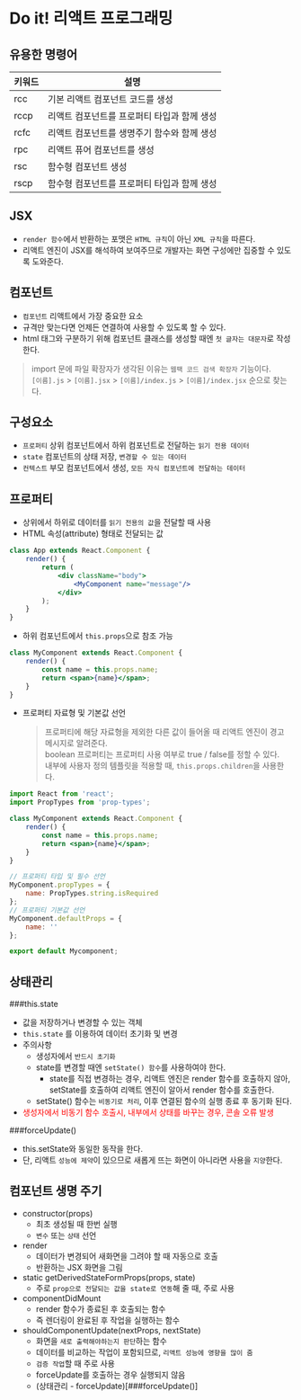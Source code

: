 # Do it! 리액트 프로그래밍
## 유용한 명령어
|키워드|설명|
|--|--|
|rcc|기본 리액트 컴포넌트 코드를 생성|
|rccp|리액트 컴포넌트를 프로퍼티 타입과 함께 생성|
|rcfc|리액트 컴포넌트를 생명주기 함수와 함께 생성|
|rpc|리액트 퓨어 컴포넌트를 생성|
|rsc|함수형 컴포넌트 생성|
|rscp|함수형 컴포넌트를 프로퍼티 타입과 함께 생성|

## JSX
* `render 함수`에서 반환하는 포맷은 `HTML 규칙`이 아닌 `XML 규칙`을 따른다.
* 리액트 엔진이 JSX를 해석하여 보여주므로 개발자는 화면 구성에만 집중할 수 있도록 도와준다.

## 컴포넌트
* `컴포넌트` 리액트에서 가장 중요한 요소
* 규격만 맞는다면 언제든 연결하여 사용할 수 있도록 할 수 있다.
* html 태그와 구분하기 위해 컴포넌트 클래스를 생성할 때엔 `첫 글자는 대문자`로 작성한다.

> import 문에 파일 확장자가 생각된 이유는 `웹팩 코드 검색 확장자` 기능이다.<br/>
> `[이름].js` > `[이름].jsx` > `[이름]/index.js` > `[이름]/index.jsx` 순으로 찾는다.

## 구성요소
* `프로퍼티` 상위 컴포넌트에서 하위 컴포넌트로 전달하는 `읽기 전용 데이터`
* `state` 컴포넌트의 상태 저장, `변경할 수 있는 데이터`
* `컨텍스트` 부모 컴포넌트에서 생성, `모든 자식 컴포넌트에 전달하는 데이터`

## 프로퍼티
* 상위에서 하위로 데이터를 `읽기 전용의 값`을 전달할 때 사용
* HTML 속성(attribute) 형태로 전달되는 값
```jsx harmony
class App extends React.Component {
    render() {
        return (
            <div className="body">
                <MyComponent name="message"/>
            </div>            
        );
    }
}
```
* 하위 컴포넌트에서 `this.props`으로 참조 가능
```jsx harmony
class MyComponent extends React.Component {
    render() {
        const name = this.props.name;
        return <span>{name}</span>;
    }
}
```
* 프로퍼티 자료형 및 기본값 선언
    > 프로퍼티에 해당 자료형을 제외한 다른 값이 들어올 때 리액트 엔진이 경고 메시지로 알려준다.<br>
    boolean 프로퍼티는 프로퍼티 사용 여부로 true / false를 정할 수 있다.<br>
    내부에 사용자 정의 템플릿을 적용할 때, `this.props.children`을 사용한다.
```jsx harmony
import React from 'react';
import PropTypes from 'prop-types';

class MyComponent extends React.Component {
    render() {
        const name = this.props.name;
        return <span>{name}</span>;
    }
}

// 프로퍼티 타입 및 필수 선언
MyComponent.propTypes = {
    name: PropTypes.string.isRequired
};
// 프로퍼티 기본값 선언
MyComponent.defaultProps = {
    name: ''    
};

export default Mycomponent;
```

## 상태관리
###this.state
* 값을 저장하거나 변경할 수 있는 객체
* `this.state` 를 이용하여 데이터 초기화 및 변경
* 주의사항
    * 생성자에서 `반드시 초기화`
    * state를 변경할 때엔 `setState() 함수`를 사용하여야 한다.
        * state를 직접 변경하는 경우, 리액트 엔진은 render 함수를 호출하지 않아, setState를 호출하여 리액트 엔진이 알아서 render 함수를 호출한다.
    * setState() 함수는 `비동기로 처리`, 이후 연결된 함수의 실행 종료 후 동기화 된다.
* <span style="color: red;">생성자에서 비동기 함수 호출시, 내부에서 상태를 바꾸는 경우, 콘솔 오류 발생</span>

###forceUpdate()
* this.setState와 동일한 동작을 한다.
* 단, 리액트 `성능에 제약`이 있으므로 새롭게 뜨는 화면이 아니라면 사용을 `지양`한다.

## 컴포넌트 생명 주기
* constructor(props)
    * 최초 생성될 때 한번 실행
    * `변수` 또는 `상태` 선언
* render
    * 데이터가 변경되어 새화면을 그려야 할 때 자동으로 호출
    * 반환하는 JSX 화면을 그림
* static getDerivedStateFormProps(props, state)
    * 주로 `prop으로 전달되는 값을 state로 연동`해 줄 때, 주로 사용
* componentDidMount
    * render 함수가 종료된 후 호출되는 함수
    * 즉 렌더링이 완료된 후 작업을 실행하는 함수
* shouldComponentUpdate(nextProps, nextState)
    * 화면을 `새로 출력해야하는지 판단`하는 함수
    * 데이터를 비교하는 작업이 포함되므로, `리액트 성능에 영향을 많이 줌`
    * `검증 작업`할 때 주로 사용
    * forceUpdate를 호출하는 경우 실행되지 않음
    * (상태관리 - forceUpdate)[###forceUpdate()]
